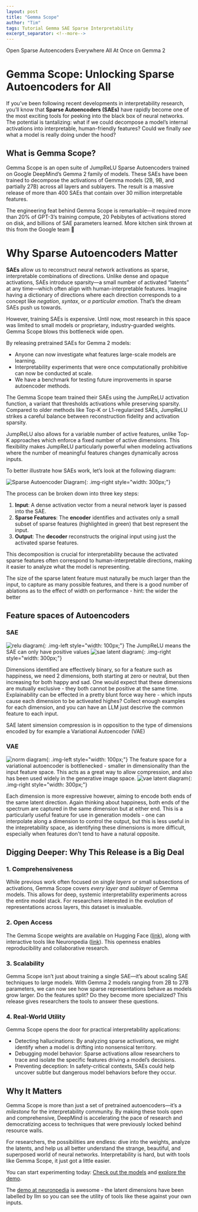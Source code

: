 ```yaml
---
layout: post
title: "Gemma Scope"
author: "Tim"
tags: Tutorial Gemma SAE Sparse Interpretability
excerpt_separator: <!--more-->
---
```

Open Sparse Autoencoders Everywhere All At Once on Gemma 2
<!--more-->

# Gemma Scope: Unlocking Sparse Autoencoders for All

If you’ve been following recent developments in interpretability research, you’ll know that **Sparse Autoencoders (SAEs)** have rapidly become one of the most exciting tools for peeking into the black box of neural networks. The potential is tantalizing: what if we could decompose a model’s internal activations into interpretable, human-friendly features? Could we finally _see_ what a model is really doing under the hood? 

## What is Gemma Scope?

Gemma Scope is an open suite of JumpReLU Sparse Autoencoders trained on Google DeepMind’s Gemma 2 family of models. These SAEs have been trained to decompose the activations of Gemma models (2B, 9B, and partially 27B) across all layers and sublayers. The result is a massive release of more than 400 SAEs that contain over 30 million interpretable features.

The engineering feat behind Gemma Scope is remarkable—it required more than 20% of GPT-3’s training compute, 20 Pebibytes of activations stored on disk, and billions of SAE parameters learned. More kitchen sink thrown at this from the Google team 🎉


# Why Sparse Autoencoders Matter

**SAEs** allow us to reconstruct neural network activations as sparse, interpretable combinations of directions. Unlike dense and opaque activations, SAEs introduce sparsity—a small number of activated “latents” at any time—which often align with human-interpretable features. Imagine having a dictionary of directions where each direction corresponds to a concept like *negation*, *syntax*, or *a particular emotion*. That’s the dream SAEs push us towards.

However, training SAEs is  expensive. Until now, most research in this space was limited to small models or proprietary, industry-guarded weights. Gemma Scope blows this bottleneck wide open.

By releasing pretrained SAEs for Gemma 2 models:
- Anyone can now investigate what features large-scale models are learning.
- Interpretability experiments that were once computationally prohibitive can now be conducted at scale.
- We have a benchmark for testing future improvements in sparse autoencoder methods.

The Gemma Scope team trained their SAEs using the JumpReLU activation function, a variant that thresholds activations while preserving sparsity. Compared to older methods like Top-K or L1-regularized SAEs, JumpReLU strikes a careful balance between reconstruction fidelity and activation sparsity.

JumpReLU also allows for a variable number of active features, unlike Top-K approaches which enforce a fixed number of active dimensions. This flexibility makes JumpReLU particularly powerful when modeling activations where the number of meaningful features changes dynamically across inputs.

To better illustrate how SAEs work, let’s look at the following diagram:

![Sparse Autoencoder Diagram](/assets/images/sae_diagram.png){: .img-right style="width: 300px;"}

The process can be broken down into three key steps:
1. **Input**: A dense activation vector from a neural network layer is passed into the SAE.
2. **Sparse Features**: The **encoder** identifies and activates only a small subset of sparse features (highlighted in green) that best represent the input.
3. **Output**: The **decoder** reconstructs the original input using just the activated sparse features.

This decomposition is crucial for interpretability because the activated sparse features often correspond to human-interpretable directions, making it easier to analyze what the model is representing.

The size of the sparse latent feature must naturally be much larger than the input, to capture as many possible features, and there is a good number of ablations as to the effect of width on performance - hint: the wider the better

## Feature spaces of Autoencoders



### SAE
![relu diagram](/assets/images/relu.png){: .img-left style="width: 100px;"}
The JumpReLU means the SAE can only have positive values ![sae latent diagram](/assets/images/sae_features.png){: .img-right style="width: 300px;"} 

Dimensions identified are effectively binary, so for a feature such as happiness, we need 2 dimensions, both starting at zero or neutral, but then increasing for both happy and sad. One would expect that these dimensions are mutually exclusive - they both cannot be positive at the same time. Explainability can be effected in a pretty blunt force way here - which inputs cause each dimension to be activeated highes? Collect enough examples for each dimension, and you can have an LLM just descrive the common feature to each input.

SAE latent simension compression is in opposition to the type of dimensions encoded by for example a Variational Autoencoder (VAE)

### VAE
![norm diagram](/assets/images/norm.png){: .img-left style="width: 100px;"}
The feature space for a variational autoencoder is bottlenecked - smaller in dimensionality than the input feature space. This acts as a great way to allow compression, and also has been used widely in the generative image space.
![vae latent diagram](/assets/images/vae_features.png){: .img-right style="width: 300px;"} 

Each dimension is more expressive however, aiming to encode both ends of the same latent direction. Again thinking about happiness, both ends of the spectrum are captured in the same dimension but at either end. This is a particularly useful feature for use in generation models - one can interpolate along a dimension to control the output, but this is less useful in the intepretability space, as identifying these dimensions is more difficult, especially when features don't tend to have a natural opposite.


## Digging Deeper: Why This Release is a Big Deal

### 1. Comprehensiveness
While previous work often focused on *single layers* or small subsections of activations, Gemma Scope covers *every layer and sublayer* of Gemma models. This allows for deep, systemic interpretability experiments across the entire model stack. For researchers interested in the evolution of representations across layers, this dataset is invaluable.

### 2. Open Access
The Gemma Scope weights are available on Hugging Face ([link](https://huggingface.co/google/gemma-scope)), along with interactive tools like Neuronpedia ([link](https://neuronpedia.org/gemma-scope)). This openness enables reproducibility and collaborative research.

### 3. Scalability
Gemma Scope isn’t just about training a single SAE—it’s about scaling SAE techniques to large models. With Gemma 2 models ranging from 2B to 27B parameters, we can now see how sparse representations behave as models grow larger. Do the features split? Do they become more specialized? This release gives researchers the tools to answer these questions.

### 4. Real-World Utility
Gemma Scope opens the door for practical interpretability applications:
- Detecting hallucinations: By analyzing sparse activations, we might identify when a model is drifting into nonsensical territory.
- Debugging model behavior: Sparse activations allow researchers to trace and isolate the specific features driving a model’s decisions.
- Preventing deception: In safety-critical contexts, SAEs could help uncover subtle but dangerous model behaviors before they occur.


## Why It Matters

Gemma Scope is more than just a set of pretrained autoencoders—it’s a *milestone* for the interpretability community. By making these tools open and comprehensive, DeepMind is accelerating the pace of research and democratizing access to techniques that were previously locked behind resource walls.

For researchers, the possibilities are endless: dive into the weights, analyze the latents, and help us all better understand the strange, beautiful, and superposed world of neural networks. Interpretability is hard, but with tools like Gemma Scope, it just got a little easier.

You can start experimenting today: [Check out the models](https://huggingface.co/google/gemma-scope) and [explore the demo](https://neuronpedia.org/gemma-scope).

The [demo at neuronpedia](https://neuronpedia.org/gemma-scope) is awesome - the latent dimensions have been labelled by llm so you can see the utility of tools like these against your own inputs.
